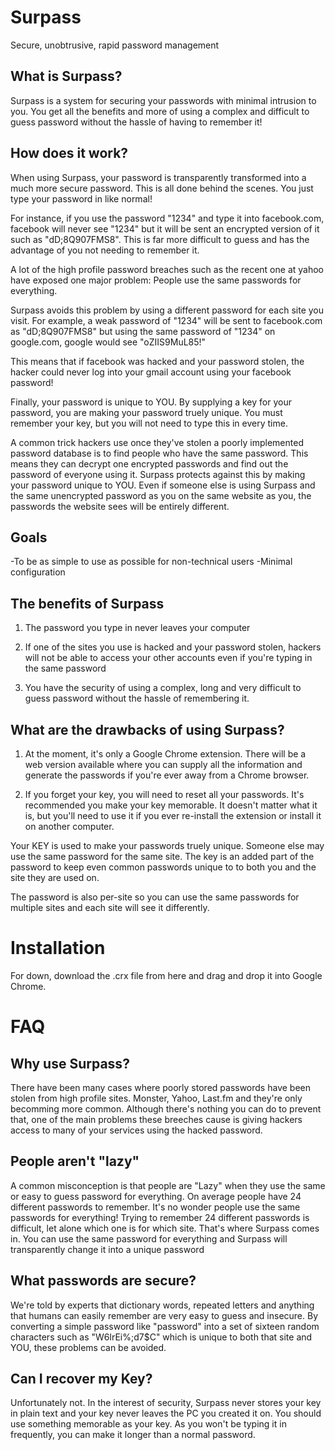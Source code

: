 Surpass
=======
Secure, unobtrusive, rapid password management


What is Surpass?
-----------------
Surpass is a system for securing your passwords with minimal intrusion to you. You get all the benefits and more of using a complex and difficult to guess password without the hassle of having to remember it! 

How does it work?
-----------------
When using Surpass, your password is transparently transformed into a much more secure password. This is all done behind the scenes. You just type your password in like normal!

For instance, if you use the password "1234" and type it into facebook.com, facebook will never see "1234" but it will be sent an encrypted version of it such as "dD;8Q907FMS8". This is far more difficult to guess and has the advantage of you not needing to remember it.

A lot of the high profile password breaches such as the recent one at yahoo have exposed one major problem: People use the same passwords for everything. 

Surpass avoids this problem by using a different password for each site you visit. For example, a weak password of "1234" will be sent to facebook.com as "dD;8Q907FMS8" but using the same password of "1234" on google.com, google would see "oZIIS9MuL85!"

This means that if facebook was hacked and your password stolen, the hacker could never log into your gmail account using your facebook password!

Finally, your password is unique to YOU. By supplying a key for your password, you are making your password truely unique. You must remember your key, but you will not need to type this in every time.

A common trick hackers use once they've stolen a poorly implemented password database is to find people who have the same password. This means they can decrypt one encrypted passwords and find out the password of everyone using it. Surpass protects against this by making your password unique to YOU. Even if someone else is using Surpass and the same unencrypted password as you on the same website as you, the passwords the website sees will be entirely different. 



Goals
-----------------
-To be as simple to use as possible for non-technical users
-Minimal configuration





The benefits of Surpass
-----------------------

1) The password you type in never leaves your computer

2) If one of the sites you use is hacked and your password stolen, hackers will not be able to access your other accounts even if you're typing in the same password

3) You have the security of using a complex, long and very difficult to guess password without the hassle of remembering it.


What are the drawbacks of using Surpass?
----------------------------------------
1) At the moment, it's only a Google Chrome extension. There will be a web version available where you can supply all the information and generate the passwords if you're ever away from a Chrome browser. 

2) If you forget your key, you will need to reset all your passwords. It's recommended you make your key memorable. It doesn't matter what it is, but you'll need to use it if you ever re-install the extension or install it on another computer.




Your KEY is used to make your passwords truely unique. Someone else may use the same password for the same site. The key is an added part of the password to keep even common passwords unique to to both you and the site they are used on.

The password is also per-site so you can use the same passwords for multiple sites and each site will see it differently. 


Installation
============

For down, download the .crx file from here and drag and drop it into Google Chrome.


FAQ
===
Why use Surpass?
----------------
There have been many cases where poorly stored passwords have been stolen from high profile sites. Monster, Yahoo, Last.fm and they're only becomming more common. Although there's nothing you can do to prevent that, one of the main problems these breeches cause is giving hackers access to many of your services using the hacked password.

People aren't "lazy"
----------------
A common misconception is that people are "Lazy" when they use the same or easy to guess password for everything. On average people have 24 different passwords to remember. It's no wonder people use the same passwords for everything! Trying to remember 24 different passwords is difficult, let alone which one is for which site. That's where Surpass comes in. You can use the same password for everything and Surpass will transparently change it into a unique password 


What passwords are secure?
--------------------------
We're told by experts that dictionary words, repeated letters and anything that humans can easily remember are very easy to guess and insecure. By converting a simple password like "password" into a set of sixteen random characters such as "W6lrEi%;d7$C" which is unique to both that site and YOU, these problems can be avoided.


Can I recover my Key?
---------------------
Unfortunately not. In the interest of security, Surpass never stores your key in plain text and your key never leaves the PC you created it on. You should use something memorable as your key. As you won't be typing it in frequently, you can make it longer than a normal password.




